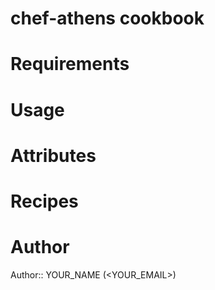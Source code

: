 # chef-athens cookbook

# Requirements

# Usage

# Attributes

# Recipes

# Author

Author:: YOUR_NAME (<YOUR_EMAIL>)
